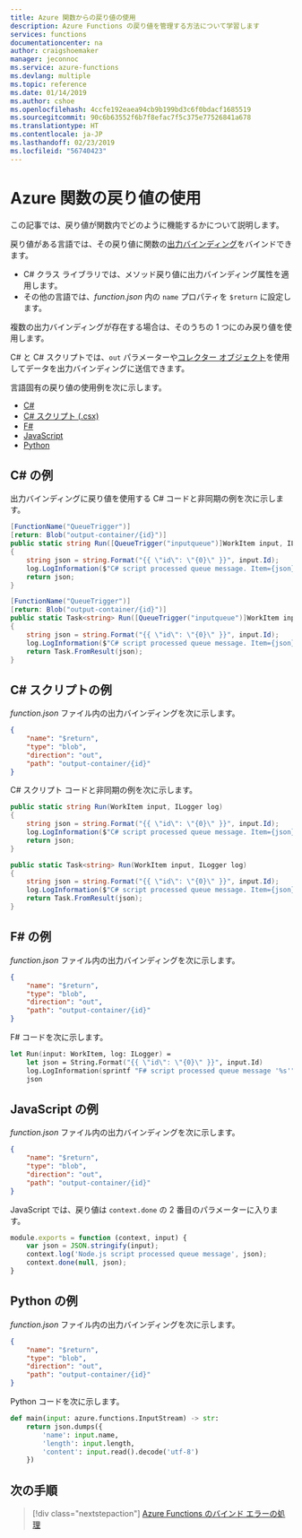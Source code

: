 ```yaml
---
title: Azure 関数からの戻り値の使用
description: Azure Functions の戻り値を管理する方法について学習します
services: functions
documentationcenter: na
author: craigshoemaker
manager: jeconnoc
ms.service: azure-functions
ms.devlang: multiple
ms.topic: reference
ms.date: 01/14/2019
ms.author: cshoe
ms.openlocfilehash: 4ccfe192eaea94cb9b199bd3c6f0bdacf1685519
ms.sourcegitcommit: 90c6b63552f6b7f8efac7f5c375e77526841a678
ms.translationtype: HT
ms.contentlocale: ja-JP
ms.lasthandoff: 02/23/2019
ms.locfileid: "56740423"
---
```

# <a name="using-the-azure-function-return-value"></a>Azure 関数の戻り値の使用

この記事では、戻り値が関数内でどのように機能するかについて説明します。

戻り値がある言語では、その戻り値に関数の[出力バインディング](./functions-triggers-bindings.md#binding-direction)をバインドできます。

* C# クラス ライブラリでは、メソッド戻り値に出力バインディング属性を適用します。
* その他の言語では、*function.json* 内の `name` プロパティを `$return` に設定します。

複数の出力バインディングが存在する場合は、そのうちの 1 つにのみ戻り値を使用します。

C# と C# スクリプトでは、`out` パラメーターや[コレクター オブジェクト](functions-reference-csharp.md#writing-multiple-output-values)を使用してデータを出力バインディングに送信できます。

言語固有の戻り値の使用例を次に示します。

* [C#](#c-example)
* [C# スクリプト (.csx)](#c-script-example)
* [F#](#f-example)
* [JavaScript](#javascript-example)
* [Python](#python-example)

## <a name="c-example"></a>C# の例

出力バインディングに戻り値を使用する C# コードと非同期の例を次に示します。

```cs
[FunctionName("QueueTrigger")]
[return: Blob("output-container/{id}")]
public static string Run([QueueTrigger("inputqueue")]WorkItem input, ILogger log)
{
    string json = string.Format("{{ \"id\": \"{0}\" }}", input.Id);
    log.LogInformation($"C# script processed queue message. Item={json}");
    return json;
}
```

```cs
[FunctionName("QueueTrigger")]
[return: Blob("output-container/{id}")]
public static Task<string> Run([QueueTrigger("inputqueue")]WorkItem input, ILogger log)
{
    string json = string.Format("{{ \"id\": \"{0}\" }}", input.Id);
    log.LogInformation($"C# script processed queue message. Item={json}");
    return Task.FromResult(json);
}
```

## <a name="c-script-example"></a>C# スクリプトの例

*function.json* ファイル内の出力バインディングを次に示します。

```json
{
    "name": "$return",
    "type": "blob",
    "direction": "out",
    "path": "output-container/{id}"
}
```

C# スクリプト コードと非同期の例を次に示します。

```cs
public static string Run(WorkItem input, ILogger log)
{
    string json = string.Format("{{ \"id\": \"{0}\" }}", input.Id);
    log.LogInformation($"C# script processed queue message. Item={json}");
    return json;
}
```

```cs
public static Task<string> Run(WorkItem input, ILogger log)
{
    string json = string.Format("{{ \"id\": \"{0}\" }}", input.Id);
    log.LogInformation($"C# script processed queue message. Item={json}");
    return Task.FromResult(json);
}
```

## <a name="f-example"></a>F# の例

*function.json* ファイル内の出力バインディングを次に示します。

```json
{
    "name": "$return",
    "type": "blob",
    "direction": "out",
    "path": "output-container/{id}"
}
```

F# コードを次に示します。

```fsharp
let Run(input: WorkItem, log: ILogger) =
    let json = String.Format("{{ \"id\": \"{0}\" }}", input.Id)   
    log.LogInformation(sprintf "F# script processed queue message '%s'" json)
    json
```

## <a name="javascript-example"></a>JavaScript の例

*function.json* ファイル内の出力バインディングを次に示します。

```json
{
    "name": "$return",
    "type": "blob",
    "direction": "out",
    "path": "output-container/{id}"
}
```

JavaScript では、戻り値は `context.done` の 2 番目のパラメーターに入ります。

```javascript
module.exports = function (context, input) {
    var json = JSON.stringify(input);
    context.log('Node.js script processed queue message', json);
    context.done(null, json);
}
```

## <a name="python-example"></a>Python の例

*function.json* ファイル内の出力バインディングを次に示します。

```json
{
    "name": "$return",
    "type": "blob",
    "direction": "out",
    "path": "output-container/{id}"
}
```
Python コードを次に示します。

```python
def main(input: azure.functions.InputStream) -> str:
    return json.dumps({
        'name': input.name,
        'length': input.length,
        'content': input.read().decode('utf-8')
    })
```

## <a name="next-steps"></a>次の手順

> [!div class="nextstepaction"]
> [Azure Functions のバインド エラーの処理](./functions-bindings-errors.md)
